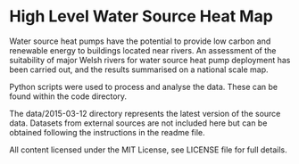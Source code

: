 # High Level Water Source Heat Map

Water source heat pumps have the potential to provide low carbon and renewable energy to buildings located near rivers. An assessment of the suitability of major Welsh rivers for water source heat pump deployment has been carried out, and the results summarised on a national scale map.

Python scripts were used to process and analyse the data. These can be found within the code directory.

The data/2015-03-12 directory represents the latest version of the source data. Datasets from external sources are not included here but can be obtained following the instructions in the readme file.

All content licensed under the MIT License, see LICENSE file for full details.